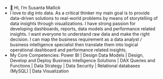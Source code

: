- 👋 Hi, I’m Susanta Mallick
- I love to dig into data. As a critical thinker my main goal is to provide data-driven solutions to real-world problems by means of storytelling of data insights through visualizations. I have strong passion for developing dashboards, reports, data models and performance related insights. I want everyone to understand raw data and make the right decision. I can map the business requirement as a data analyst / business intelligence specialist then translate them into logical operational dashboard and performance related insights.
- My Core Competencies: Power BI | Design Data Models | Design, Develop and Deploy Business Intelligence Solutions | DAX Queries and Functions | Data Strategy | Data Security | Relational databases (MySQL) | Data Visualization


<!---
Susanta-18/Susanta-18 is a ✨ special ✨ repository because its `README.md` (this file) appears on your GitHub profile.
You can click the Preview link to take a look at your changes.
--->
